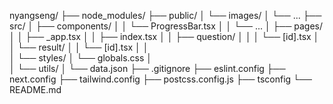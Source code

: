 nyangseng/
├── node_modules/
├── public/
│   └── images/
│       └── ...
├── src/
│   ├── components/
│   │   └── ProgressBar.tsx
│   │   └── ...
│   ├── pages/
│   │   ├── _app.tsx
│   │   ├── index.tsx
│   │   ├── question/
│   │   │   └── [id].tsx
│   │   └── result/
│   │       └── [id].tsx
│   │    
│   └── styles/
│       └── globals.css
│    
│   └── utils/
│         └── data.json
├── .gitignore
├── eslint.config
├── next.config
├── tailwind.config
├── postcss.config.js
├── tsconfig
└── README.md